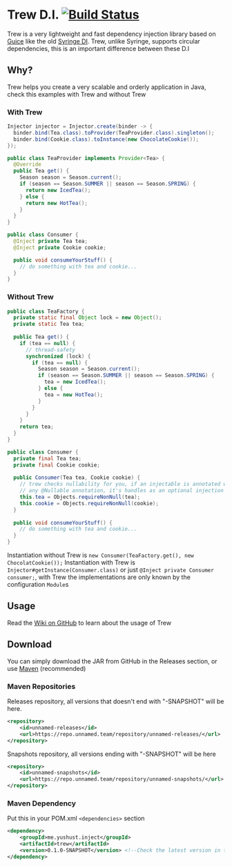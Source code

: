 # Trew D.I. [![Build Status](https://travis-ci.com/yusshu/trew.svg?branch=master)](https://travis-ci.com/yusshu/trew)

Trew is a very lightweight and fast dependency injection library based on [Guice](https://github.com/google/guice) like the old [Syringe DI](https;//github.com/unnamed/syringe). Trew, unlike Syringe, supports circular dependencies, this is an important difference between these D.I

## Why?
Trew helps you create a very scalable and orderly application in Java, check this examples with Trew and without Trew

### With Trew
```java
Injector injector = Injector.create(binder -> {
  binder.bind(Tea.class).toProvider(TeaProvider.class).singleton();
  binder.bind(Cookie.class).toInstance(new ChocolateCookie());
});
```
```java
public class TeaProvider implements Provider<Tea> {
  @Override
  public Tea get() {
    Season season = Season.current();
    if (season == Season.SUMMER || season == Season.SPRING) {
      return new IcedTea();
    } else {
      return new HotTea();
    }
  }
}
```
```java
public class Consumer {
  @Inject private Tea tea;
  @Inject private Cookie cookie;

  public void consumeYourStuff() {
    // do something with tea and cookie...
  }
}
```
### Without Trew
```java
public class TeaFactory {
  private static final Object lock = new Object();
  private static Tea tea;
  
  public Tea get() {
    if (tea == null) {
      // thread-safety
      synchronized (lock) {
        if (tea == null) {
          Season season = Season.current();
          if (season == Season.SUMMER || season == Season.SPRING) {
            tea = new IcedTea();
          } else {
            tea = new HotTea();
          }
        }
      }
    }
    return tea;
  }
}
```
```java
public class Consumer {
  private final Tea tea;
  private final Cookie cookie;
  
  public Consumer(Tea tea, Cookie cookie) {
    // trew checks nullability for you, if an injectable is annotated with
    // any @Nullable annotation, it's handles as an optional injection
    this.tea = Objects.requireNonNull(tea);
    this.cookie = Objects.requireNonNull(cookie);
  }
  
  public void consumeYourStuff() {
    // do something with tea and cookie...
  }
}
```
Instantiation without Trew is `new Consumer(TeaFactory.get(), new ChocolatCookie());`
Instantiation with Trew is `Injector#getInstance(Consumer.class)` or just `@Inject private Consumer consumer;`, with Trew the implementations are only known by the configuration `Module`s

## Usage
Read the [Wiki on GitHub](https://github.com/yusshu/trew/wiki) to learn about the usage of Trew
## Download
You can simply download the JAR from GitHub in the Releases section, or use [Maven](http://maven.apache.org/) (recommended)
### Maven Repositories
Releases repository, all versions that doesn't end with "-SNAPSHOT" will be here.
```xml
<repository>
    <id>unnamed-releases</id>
    <url>https://repo.unnamed.team/repository/unnamed-releases/</url>
</repository>
```
Snapshots repository, all versions ending with "-SNAPSHOT" will be here
```xml
<repository>
    <id>unnamed-snapshots</id>
    <url>https://repo.unnamed.team/repository/unnamed-snapshots/</url>
</repository>
```
### Maven Dependency
Put this in your POM.xml `<dependencies>` section
```xml
<dependency>
    <groupId>me.yushust.inject</groupId>
    <artifactId>trew</artifactId>
    <version>0.1.0-SNAPSHOT</version> <!--Check the latest version in the repositories-->
</dependency>
```
